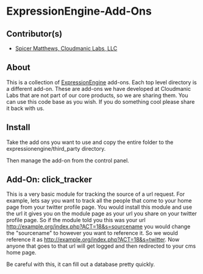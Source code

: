 # ExpressionEngine-Add-Ons

## Contributor(s)

* [Spicer Matthews, Cloudmanic Labs, LLC](http://www.cloudmanic.com)


## About

This is a collection of [ExpressionEngine](http://expressionengine.com) add-ons. Each top level 
directory is a different add-on. These are add-ons we have developed at Cloudmanic Labs that 
are not part of our core products, so we are sharing them. You can use this code base as you 
wish. If you do something cool please share it back with us. 


## Install

Take the add ons you want to use and copy the entire folder to the expressionengine/third_party directory.

Then manage the add-on from the control panel.

## Add-On: click_tracker

This is a very basic module for tracking the source of a url request. For example, lets say you want to 
track all the people that come to your home page from your twitter profile page. You would install this module
and use the url it gives you on the module page as your url you share on your twitter profile page. So if the module
told you this was your url http://example.org/index.php?ACT=18&s=sourcename you would change the "sourcename" to 
however you want to reference it. So we would reference it as http://example.org/index.php?ACT=18&s=twitter.
Now anyone that goes to that url will get logged and then redirected to your cms home page. 

Be careful with this, it can fill out a database pretty quickly. 
